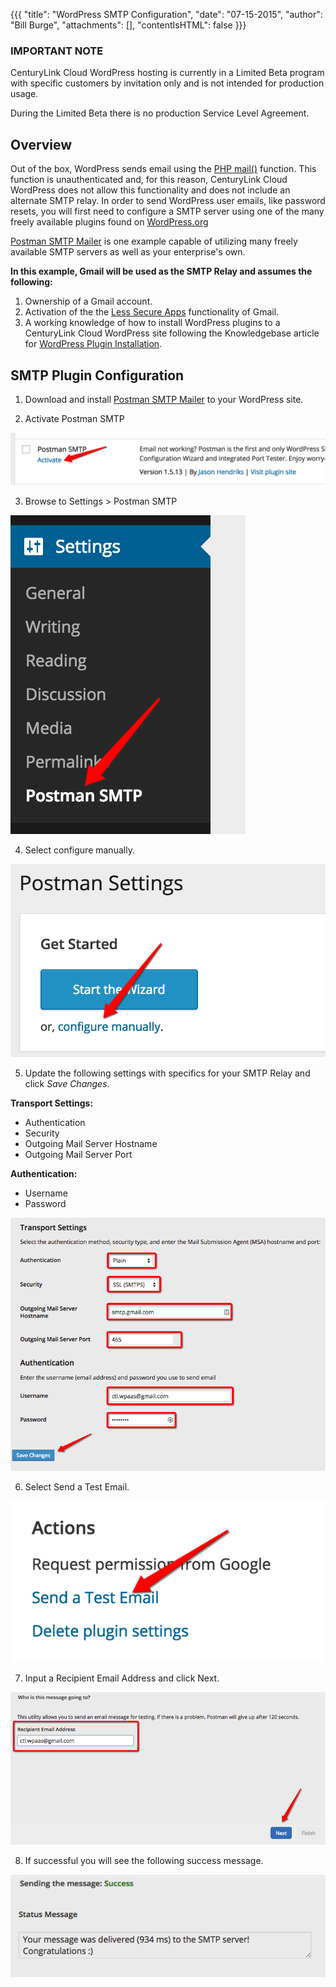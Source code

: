 {{{
  "title": "WordPress SMTP Configuration",
  "date": "07-15-2015",
  "author": "Bill Burge",
  "attachments": [],
  "contentIsHTML": false
}}}
### IMPORTANT NOTE

CenturyLink Cloud WordPress hosting is currently in a Limited Beta program with specific customers by invitation only and is not intended for production usage.

During the Limited Beta there is no production Service Level Agreement.

## Overview

Out of the box, WordPress sends email using the [PHP mail()](http://php.net/manual/en/function.mail.php) function. This function is unauthenticated and, for this reason, CenturyLink Cloud WordPress does not allow this functionality and does not include an alternate SMTP relay.  In order to send WordPress user emails, like password resets, you will first need to configure a SMTP server using one of the many freely available plugins found on [WordPress.org](https://wordpress.org/plugins/)

[Postman SMTP Mailer](https://wordpress.org/plugins/postman-smtp/ "Postman SMTP Mailer") is one example capable of utilizing many freely available SMTP servers as well as your enterprise's own.

**In this example, Gmail will be used as the SMTP Relay and assumes the following:**

1. Ownership of a Gmail account.
2. Activation of the the [Less Secure Apps](https://www.google.com/settings/security/lesssecureapps) functionality of Gmail.
3. A working knowledge of how to install WordPress plugins to a CenturyLink Cloud WordPress site following the Knowledgebase article for [WordPress Plugin Installation](wordpress-plugin-installation.md).

## SMTP Plugin Configuration

1. Download and install [Postman SMTP Mailer](https://wordpress.org/plugins/postman-smtp/) to your WordPress site.

2. Activate Postman SMTP

  ![](../images/wp_postman_smtp/wp_postman_smtp01.png)

3. Browse to Settings > Postman SMTP

  ![](../images/wp_postman_smtp/wp_postman_smtp02.png)

4. Select configure manually.

  ![](../images/wp_postman_smtp/wp_postman_smtp03.png)

5. Update the following settings with specifics for your SMTP Relay and click _Save Changes_.

  **Transport Settings:**

  * Authentication
  * Security
  * Outgoing Mail Server Hostname
  * Outgoing Mail Server Port

  **Authentication:**

  * Username
  * Password

  ![](../images/wp_postman_smtp/wp_postman_smtp04.png)

6. Select Send a Test Email.

  ![](../images/wp_postman_smtp/wp_postman_smtp05.png)

7. Input a Recipient Email Address and click Next.

  ![](../images/wp_postman_smtp/wp_postman_smtp06.png)

8. If successful you will see the following success message.

  ![](../images/wp_postman_smtp/wp_postman_smtp07.png)



